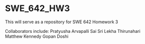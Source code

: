 # SWE_642_HW3
This will serve as a repository for SWE 642 Homework 3

Collaborators include:
 Pratyusha Arvapalli
 Sai Sri Lekha Thirunahari
 Matthew Kennedy
 Gopan Doshi
